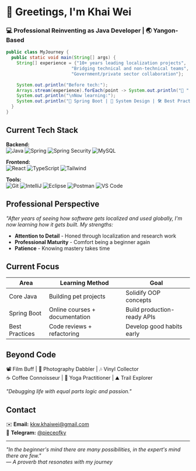 # 👋 Greetings, I'm Khai Wei 

### 💻 Professional Reinventing as Java Developer | 🌏 Yangon-Based

```java
public class MyJourney {
  public static void main(String[] args) {
    String[] experience = {"10+ years leading localization projects", 
                         "Bridging technical and non-technical teams",
                         "Government/private sector collaboration"};
    
    System.out.println("Before tech:");
    Arrays.stream(experience).forEach(point -> System.out.println("🔹 " + point));
    System.out.println("\nNow learning:");
    System.out.println("🚀 Spring Boot | 🧩 System Design | 🛠️ Best Practices");
  }
}
```

## Current Tech Stack

**Backend:**  
![Java](https://img.shields.io/badge/Java-ED8B00?style=for-the-badge&logo=openjdk&logoColor=white)
![Spring](https://img.shields.io/badge/Spring-6DB33F?style=for-the-badge&logo=spring&logoColor=white)
![Spring Security](https://img.shields.io/badge/Spring_Security-6DB33F?style=for-the-badge&logo=springsecurity&logoColor=white)
![MySQL](https://img.shields.io/badge/MySQL-4479A1?style=for-the-badge&logo=mysql&logoColor=white)

**Frontend:**  
![React](https://img.shields.io/badge/React-61DAFB?style=for-the-badge&logo=react&logoColor=black)
![TypeScript](https://img.shields.io/badge/TypeScript-3178C6?style=for-the-badge&logo=typescript&logoColor=white)
![Tailwind](https://img.shields.io/badge/Tailwind_CSS-06B6D4?style=for-the-badge&logo=tailwindcss&logoColor=white)

**Tools:**  
![Git](https://img.shields.io/badge/Git-F05032?style=for-the-badge&logo=git&logoColor=white)
![IntelliJ](https://img.shields.io/badge/IntelliJ_IDEA-000000?style=for-the-badge&logo=intellijidea&logoColor=white)
![Eclipse](https://img.shields.io/badge/Eclipse-2C2255?style=for-the-badge&logo=eclipseide&logoColor=white)
![Postman](https://img.shields.io/badge/Postman-FF6C37?style=for-the-badge&logo=postman&logoColor=white)
![VS Code](https://img.shields.io/badge/VS_Code-007ACC?style=for-the-badge&logo=visualstudiocode&logoColor=white)


## Professional Perspective

_"After years of seeing how software gets localized and used globally, I'm now learning how it gets built. My strengths:_

- **Attention to Detail** - Honed through localization and research work
- **Professional Maturity** - Comfort being a beginner again
- **Patience** - Knowing mastery takes time

## Current Focus

|Area|Learning Method|Goal|
|---|---|---|
|Core Java|Building pet projects|Solidify OOP concepts|
|Spring Boot|Online courses + documentation|Build production-ready APIs|
|Best Practices|Code reviews + refactoring|Develop good habits early|

## Beyond Code

📽️ Film Buff | 📸 Photography Dabbler | 🎶 Vinyl Collector  
☕ Coffee Connoisseur | 🧘 Yoga Practitioner | ⛰️ Trail Explorer  

*"Debugging life with equal parts logic and passion."*

## Contact

✉️ **Email:** kkw.khaiwei@gmail.com  
📱 **Telegram:** [@pieceofky](https://t.me/pieceofky)

---

_"In the beginner's mind there are many possibilities, in the expert's mind there are few."_  
_— A proverb that resonates with my journey_



